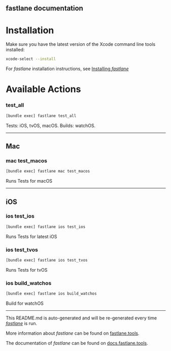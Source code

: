fastlane documentation
----

# Installation

Make sure you have the latest version of the Xcode command line tools installed:

```sh
xcode-select --install
```

For _fastlane_ installation instructions, see [Installing _fastlane_](https://docs.fastlane.tools/#installing-fastlane)

# Available Actions

### test_all

```sh
[bundle exec] fastlane test_all
```

Tests: iOS, tvOS, macOS. Builds: watchOS.

----


## Mac

### mac test_macos

```sh
[bundle exec] fastlane mac test_macos
```

Runs Tests for macOS

----


## iOS

### ios test_ios

```sh
[bundle exec] fastlane ios test_ios
```

Runs Tests for latest iOS

### ios test_tvos

```sh
[bundle exec] fastlane ios test_tvos
```

Runs Tests for tvOS

### ios build_watchos

```sh
[bundle exec] fastlane ios build_watchos
```

Build for watchOS

----

This README.md is auto-generated and will be re-generated every time [_fastlane_](https://fastlane.tools) is run.

More information about _fastlane_ can be found on [fastlane.tools](https://fastlane.tools).

The documentation of _fastlane_ can be found on [docs.fastlane.tools](https://docs.fastlane.tools).
